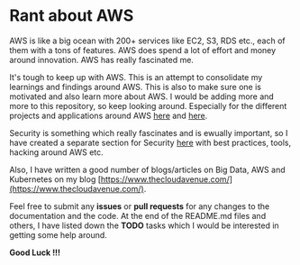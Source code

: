 # Rant about AWS

AWS is like a big ocean with 200+ services like EC2, S3, RDS etc., each of them with a tons of features. AWS does spend a lot of effort and money around innovation. AWS has really fascinated me.

It's tough to keep up with AWS. This is an attempt to consolidate my learnings and findings around AWS. This is also to make sure one is motivated and also learn more about AWS. I would be adding more and more to this repository, so keep looking around. Especially for the different projects and applications around AWS [here](Projects/README.md) and [here](Security/Projects/README.md).

Security is something which really fascinates and is ewually important, so I have created a separate section for Security [here](Security/) with best practices, tools, hacking around AWS etc.

Also, I have written a good number of blogs/articles on Big Data, AWS and Kubernetes on my blog [https://www.thecloudavenue.com/](https://www.thecloudavenue.com/).

Feel free to submit any **issues** or **pull requests** for any changes to the documentation and the code. At the end of the README.md files and others, I have listed down the **TODO** tasks which I would be interested in getting some help around.

**Good Luck !!!**